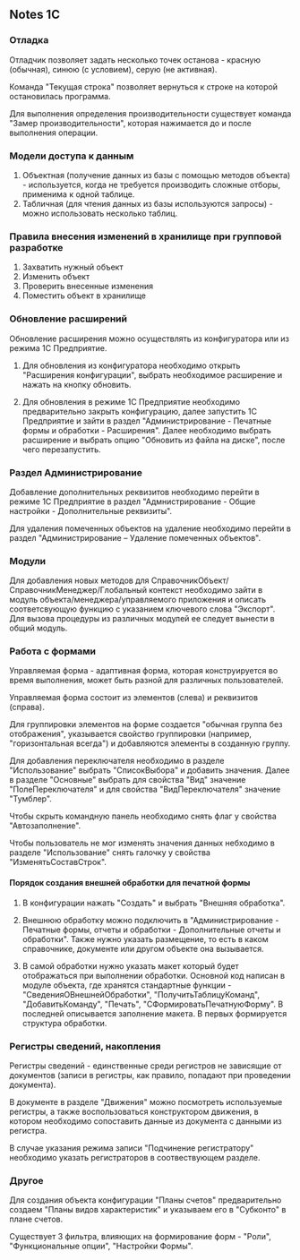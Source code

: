 ## Notes 1C

### Отладка

Отладчик позволяет задать несколько точек останова - красную (обычная), синюю (с условием), серую (не активная).

Команда "Текущая строка" позволяет вернуться к строке на которой остановилась программа.

Для выполнения определения производительности существует команда "Замер производительности", которая нажимается до и после выполнения операции.


### Модели доступа к данным

1. Объектная (получение данных из базы с помощью методов объекта) - используется, когда не требуется производить сложные отборы, применима к одной таблице.
2. Табличная (для чтения данных из базы используются запросы) - можно использовать несколько таблиц.



### Правила внесения изменений в хранилище при групповой разработке

1. Захватить нужный объект
2. Изменить объект
3. Проверить внесенные изменения
4. Поместить объект в хранилище



### Обновление расширений

Обновление расширения можно осуществлять из конфигуратора или из режима 1С Предприятие.

1. Для обновления из конфигуратора необходимо открыть "Расширения конфигурации", выбрать необходимое расширение и нажать на кнопку обновить.

2. Для обновления в режиме 1С Предприятие необходимо предварительно закрыть конфигурацию, далее запустить 1С Предприятие и зайти в раздел "Администрирование - Печатные формы и обработки - Расширения". Далее необходимо выбрать расширение и выбрать опцию "Обновить из файла на диске", после чего перезапустить.



### Раздел Администрирование

Добавление дополнительных реквизитов необходимо перейти в режиме 1С Предприятие в раздел "Адмнистрирование - Общие настройки - Дополнительные реквизиты".

Для удаления помеченных объектов на удаление необходимо перейти в раздел "Администрирование – Удаление помеченных объектов".



### Модули

Для добавления новых методов для СправочникОбъект/СправочникМенеджер/Глобальный контекст необходимо зайти в модуль объекта/менеджера/управляемого приложения и описать соответсвующую функцию с указанием ключевого слова "Экспорт". Для вызова процедуры из различных модулей ее следует вынести в общий модуль.



### Работа с формами

Управляемая форма - адаптивная форма, которая конструируется во время выполнения, может быть разной для различных пользователей.

Управляемая форма состоит из элементов (слева) и реквизитов (справа).

Для группировки элементов на форме создается "обычная группа без отображения", указывается свойство группировки (например, "горизонтальная всегда") и добавляются элементы в созданную группу.

Для добавления переключателя необходимо в разделе "Использование" выбрать "СписокВыбора" и добавить значения. Далее в разделе "Основные" выбрать для свойства "Вид" значение "ПолеПереключателя" и для свойства "ВидПереключателя" значение "Тумблер". 

Чтобы скрыть командную панель необходимо снять флаг у свойства "Автозаполнение".

Чтобы пользователь не мог изменять значения данных небходимо в разделе "Использование" снять галочку у свойства "ИзменятьСоставСтрок".



#### Порядок создания внешней обработки для печатной формы

1. В конфигурации нажать "Создать" и выбрать "Внешняя обработка".

2. Внешнюю обработку можно подключить в "Администрирование - Печатные формы, отчеты и обработки - Дополнительные отчеты и обработки". Также нужно указать размещение, то есть в каком справочнике, документе или другом объекте она вызывается.

3. В самой обработки нужно указать макет который будет отображаться при выполнении обработки. Основной код написан в модуле объекта, где хранятся стандартные функции - "СведенияОВнешнейОбработки", "ПолучитьТаблицуКоманд", "ДобавитьКоманду", "Печать", "СФормироватьПечатнуюФорму". В последней описывается заполнение макета. В первых формируется структура обработки.




### Регистры сведений, накопления

Регистры сведений - единственные среди регистров не зависящие от документов (записи в регистры, как правило, попадают при проведении документа). 

В документе в разделе "Движения" можно посмотреть используемые регистры, а также воспользоваться конструктором движения, в котором необходимо сопоставить данные из документа с данными из регистра.

В случае указания режима записи "Подчинение регистратору" необходимо указать регистраторов в соотвествующем разделе. 



### Другое

Для создания объекта конфигурации "Планы счетов" предварительно создаем "Планы видов характеристик" и указываем его в "Субконто" в плане счетов.

Существует 3 фильтра, влияющих на формирование форм - "Роли", "Функциональные опции", "Настройки Формы".

